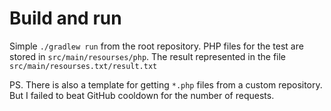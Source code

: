# Build and run
Simple `./gradlew run` from the root repository.
PHP files for the test are stored in `src/main/resourses/php`. The result represented in the file `src/main/resourses.txt/result.txt`

PS. There is also a template for getting `*.php` files from a custom repository. But I failed to beat GitHub cooldown for the number of requests. 
